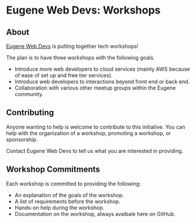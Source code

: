 # Eugene Web Devs: Workshops

## About

[Eugene Web Devs](https://eugenewebdevs.com/) is putting together tech workshops!

The plan is to have three workshops with the following goals.

* Introduce more web developers to cloud services (mainly AWS because of ease of set up and free tier services).
* Introduce web developers to interactions beyond front end or back end.
* Collaboration with various other meetup groups within the Eugene community.

## Contributing

Anyone wanting to help is welcome to contribute to this initiative. You can help with the organization of a workshop, promoting a workshop, or sponsorship.

Contact Eugene Web Devs to tell us what you are interested in providing.

## Workshop Commitments

Each workshop is committed to providing the following:

* An explanation of the goals of the workshop.
* A list of requirements before the workshop.
* Hands-on help during the workshop.
* Documentation on the workshop, always avaibale here on GitHub.
